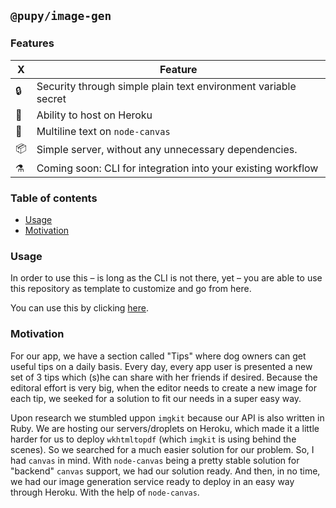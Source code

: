 ## `@pupy/image-gen`

### Features

| X | Feature |
| - | - |
| :lock: | Security through simple plain text environment variable secret |
| :seedling: | Ability to host on Heroku |
| :memo: | Multiline text on `node-canvas` |
| :package: | Simple server, without any unnecessary dependencies. |
| :alembic: | Coming soon: CLI for integration into your existing workflow |

### Table of contents

- [Usage](#usage)
- [Motivation](#motivation)

### Usage

In order to use this – is long as the CLI is not there, yet – you are able to use this repository as template to customize and go from here.

You can use this by clicking [here](https://github.com/pupy-app/image-generator/generate).

### Motivation

For our app, we have a section called "Tips" where dog owners can get useful tips on a daily basis. Every day, every app user is presented a new set of 3 tips which (s)he can share with her friends if desired. Because the editoral effort is very big, when the editor needs to create a new image for each tip, we seeked for a solution to fit our needs in a super easy way.

Upon research we stumbled uppon `imgkit` because our API is also written in Ruby. We are hosting our servers/droplets on Heroku, which made it a little harder for us to deploy `wkhtmltopdf` (which `imgkit` is using behind the scenes). So we searched for a much easier solution for our problem. So, I had `canvas` in mind. With `node-canvas` being a pretty stable solution for "backend" `canvas` support, we had our solution ready. And then, in no time, we had our image generation service ready to deploy in an easy way through Heroku. With the help of `node-canvas`.
